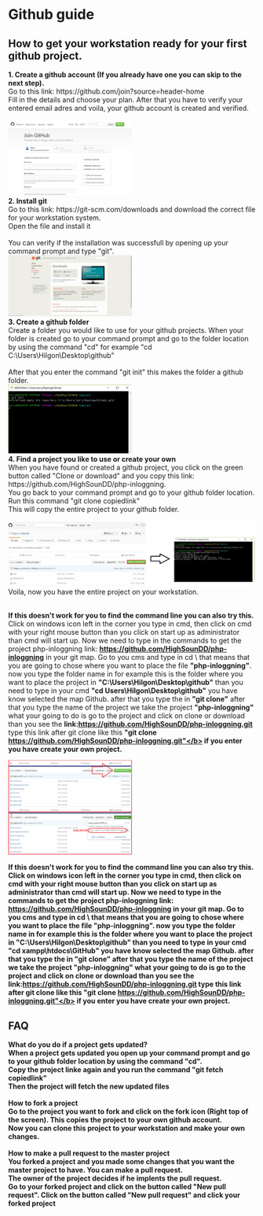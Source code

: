 # Github guide

<h2>How to get your workstation ready for your first github project.</h2>
<b>1. Create a github account (If you already have one you can skip to the next step).<br /></b>
Go to this link: https://github.com/join?source=header-home<br />
Fill in the details and choose your plan. After that you have to verify your entered email adres and voila, your github account is created and verified. <br> <br />
<img src="img/screen1.jpg" width="50%">
<br />
<b>2. Install git<br /></b>
Go to this link: https://git-scm.com/downloads and download the correct file for your workstation system.<br />
Open the file and install it <br> <br />
You can verify if the installation was successfull by opening up your command prompt and type "git".<br />
<img src="img/screen2.png" width="50%">
<br />
<b>3. Create a github folder</b><br />
Create a folder you would like to use for your github projects.
When your folder is created go to your command prompt and go to the folder location by using the command "cd" for example "cd C:\Users\Hilgon\Desktop\github" <br> <br />
After that you enter the command "git init" this makes the folder a github folder.<br />
<img src="img/screen3.jpg" width="50%">
<br />
<b>4. Find a project you like to use or create your own</b><br />
When you have found or created a github project, you click on the green button called "Clone or download" and you copy this link: https://github.com/HighSounDD/php-inloggning.<br />
You go back to your command prompt and go to your github folder location.<br />
Run this command "git clone copiedlink"<br />
This will copy the entire project to your github folder. <br> <br />
<img src="img/screen4.jpg"> <br>
Voila, now you have the entire project on your workstation.<br />
<br />

<b>If this doesn't work for you to find the command line you can also try this.</b><br />
Click on windows icon left in the corner you type in cmd, then click on cmd with your right mouse button than you click on start up as administrator than cmd will start up. Now we need to type in the commands to get the project php-inloggning link: <b>https://github.com/HighSounDD/php-inloggning</b> in your git map. Go to you cms and type in cd \ that means that you are going to chose where you want to place the file <b>"php-inloggning"</b>. now you type the folder name in for example this is the folder where you want to place the project in <b>"C:\Users\Hilgon\Desktop\github"</b> than you need to type in your cmd <b>"cd Users\Hilgon\Desktop\github"</b> you have know selected the map Github. after that you type the in <b>"git clone"</b> after that you type the name of the project we take the project <b>"php-inloggning"</b> what your going to do is go to the project and click on clone or download than you see the <b>link:https://github.com/HighSounDD/php-inloggning.git</b> type this link after git clone  like this <b>"git clone https://github.com/HighSounDD/php-inloggning.git"</b> if you enter you have create your own project. <br>

<img src="img/uitleg.png" width="50%" height="50%"> <br>

<b>If this doesn't work for you to find the command line you can also try this.</b><br />
Click on windows icon left in the corner you type in cmd, then click on cmd with your right mouse button than you click on start up as administrator than cmd will start up. Now we need to type in the commands to get the project php-inloggning link: <b>https://github.com/HighSounDD/php-inloggning</b> in your git map. Go to you cms and type in cd \ that means that you are going to chose where you want to place the file <b>"php-inloggning"</b>. now you type the folder name in for example this is the folder where you want to place the project in <b>"C:\Users\Hilgon\Desktop\github"</b> than you need to type in your cmd <b>"cd xampp\htdocs\GitHub"</b> you have know selected the map Github. after that you type the in <b>"git clone"</b> after that you type the name of the project we take the project <b>"php-inloggning"</b> what your going to do is go to the project and click on clone or download than you see the <b>link:https://github.com/HighSounDD/php-inloggning.git</b> type this link after git clone  like this <b>"git clone https://github.com/HighSounDD/php-inloggning.git"</b> if you enter you have create your own project.



<h2> FAQ </h2>
<b>What do you do if a project gets updated?</b><br />
When a project gets updated you open up your command prompt and go to your github folder location by using the command "cd".<br />
Copy the project linke again and you run the command "git fetch copiedlink"<br />
Then the project will fetch the new updated files<br />
<br />
<b>How to fork a project</b><br />
Go to the project you want to fork and click on the fork icon (Right top of the screen). This copies the project to your own github account.<br />
Now you can clone this project to your workstation and make your own changes.<br />
<br />
<b>How to make a pull request to the master project</b><br />
You forked a project and you made some changes that you want the master project to have. You can make a pull request.<br />
The owner of the project decides if he implents the pull request.<br />
Go to your forked project and click on the button called "New pull request".
Click on the button called "New pull request" and click your forked project
<br />
